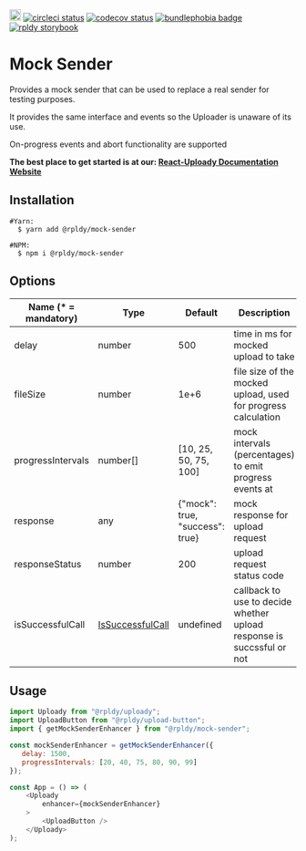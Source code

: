<a href="https://badge.fury.io/js/%40rpldy%2Fmock-sender">
    <img src="https://badge.fury.io/js/%40rpldy%2Fmock-sender.svg" alt="npm version" height="20"></a>
<a href="https://circleci.com/gh/rpldy/react-uploady">
    <img src="https://circleci.com/gh/rpldy/react-uploady.svg?style=svg" alt="circleci status"/></a>  
<a href="https://codecov.io/gh/rpldy/react-uploady">
    <img src="https://codecov.io/gh/rpldy/react-uploady/branch/master/graph/badge.svg" alt="codecov status"/></a> 
<a href="https://bundlephobia.com/result?p=@rpldy/mock-sender">
    <img src="https://badgen.net/bundlephobia/minzip/@rpldy/mock-sender" alt="bundlephobia badge"/></a>
<a href="https://react-uploady-storybook.netlify.com">
   <img src="https://cdn.jsdelivr.net/gh/storybookjs/brand@master/badge/badge-storybook.svg" alt="rpldy storybook"/></a> 

# Mock Sender

Provides a mock sender that can be used to replace a real sender for testing purposes.

It provides the same interface and events so the Uploader is unaware of its use.

On-progress events and abort functionality are supported

**The best place to get started is at our: [React-Uploady Documentation Website](https://react-uploady.org)**

## Installation

```shell
#Yarn:
  $ yarn add @rpldy/mock-sender

#NPM:
  $ npm i @rpldy/mock-sender
``` 

## Options

| Name (* = mandatory) | Type    | Default       | Description  |
| -------------- | ------------- | ------------- | -------------|
| delay          | number        | 500           | time in ms for mocked upload to take|
| fileSize       | number        | 1e+6          | file size of the mocked upload, used for progress calculation| 
| progressIntervals | number[]   | [10, 25, 50, 75, 100] | mock intervals (percentages) to emit progress events at|
| response       | any           |  {"mock": true, "success": true} | mock response for upload request|
| responseStatus | number        | 200           | upload request status code|
| isSuccessfulCall       | [IsSuccessfulCall](../shared/src/types.js#L42)  | undefined  | callback to use to decide whether upload response is succssful or not |

## Usage

```javascript
import Uploady from "@rpldy/uploady";
import UploadButton from "@rpldy/upload-button";
import { getMockSenderEnhancer } from "@rpldy/mock-sender";

const mockSenderEnhancer = getMockSenderEnhancer({
   delay: 1500, 
   progressIntervals: [20, 40, 75, 80, 90, 99]               
});

const App = () => (
    <Uploady
        enhancer={mockSenderEnhancer}
    >
        <UploadButton />
    </Uploady>
);
```

